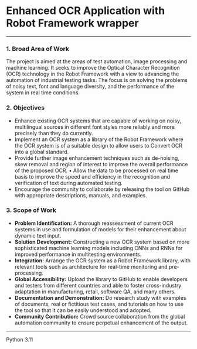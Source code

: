 # Enhanced OCR Application with Robot Framework wrapper
----

### 1. Broad Area of Work
The project is aimed at the areas of test automation, image processing and machine
learning. It seeks to improve the Optical Character Recognition (OCR) technology in the
Robot Framework with a view to advancing the automation of industrial testing tasks. The
focus is on solving the problems of noisy text, font and language diversity, and the
performance of the system in real time conditions.

### 2. Objectives
- Enhance existing OCR systems that are capable of working on noisy, multilingual
sources in different font styles more reliably and more precisely than they do currently.
- Implement an OCR system as a library of the Robot Framework where the OCR system
is of a suitable design to allow users to Convert OCR into a global standard.
- Provide further image enhancement techniques such as de-noising, skew removal and
region of interest to improve the overall performance of the proposed OCR. • Allow the
data to be processed on real time basis to improve the speed and efficiency in the
recognition and verification of text during automated testing.
- Encourage the community to collaborate by releasing the tool on GitHub with
appropriate descriptions, manuals, and examples.

### 3. Scope of Work
- **Problem Identification:** A thorough reassessment of current OCR systems in use and
formulation of models for their enhancement about dynamic text input.
- **Solution Development:** Constructing a new OCR system based on more sophisticated
machine learning models including CNNs and RNNs for improved performance in multitesting
environments.
- **Integration:** Arrange the OCR system as a Robot Framework library, with relevant tools
such as architecture for real-time monitoring and pre-processing.
- **Global Accessibility:** Upload the library to GitHub to enable developers and testers from
different countries and able to foster cross-industry adaptation in manufacturing, retail,
software QA, and many others.
- **Documentation and Demonstration:** Do research study with examples of documents, real
or fictitious test cases, and tutorials on how to use the tool so that it can be easily
understood and adopted.
- **Community Contribution:** Crowd source collaboration from the global automation
community to ensure perpetual enhancement of the output.

-------------
Python 3.11